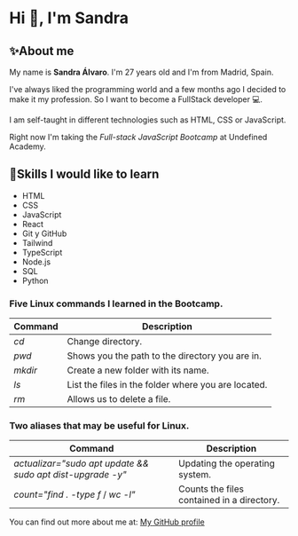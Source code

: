 # Hi 👋, I'm Sandra

## ✨About me

My name is **Sandra Álvaro**. I'm 27 years old and I'm from Madrid, Spain. 

I've always liked the programming world and a few months ago I decided to make it my profession. So I want to become a FullStack developer 💻.

I am self-taught in different technologies such as HTML, CSS or JavaScript.

Right now I'm taking the *Full-stack JavaScript Bootcamp* at Undefined Academy.

## 📖Skills I would like to learn

- HTML
- CSS
- JavaScript
- React
- Git y GitHub
- Tailwind
- TypeScript
- Node.js
- SQL
- Python

### Five Linux commands I learned in the Bootcamp.
| Command  | Description                                        | 
|----------|----------------------------------------------------|
| *cd*     | Change directory.                                  |
| *pwd*    | Shows you the path to the directory you are in.    |
| *mkdir*  | Create a new folder with its name.                 |
| *ls*     | List the files in the folder where you are located.|
| *rm*     | Allows us to delete a file.                        |

### Two aliases that may be useful for Linux.

| Command                                                     | Description                               | 
|-------------------------------------------------------------|-------------------------------------------|
| *actualizar="sudo apt update && sudo apt dist-upgrade -y"*  | Updating the operating system.            |
| *count="find . -type f* / *wc -l"*                          | Counts the files contained in a directory.|

You can find out more about me at: [My GitHub profile](https://github.com/SandryVets)